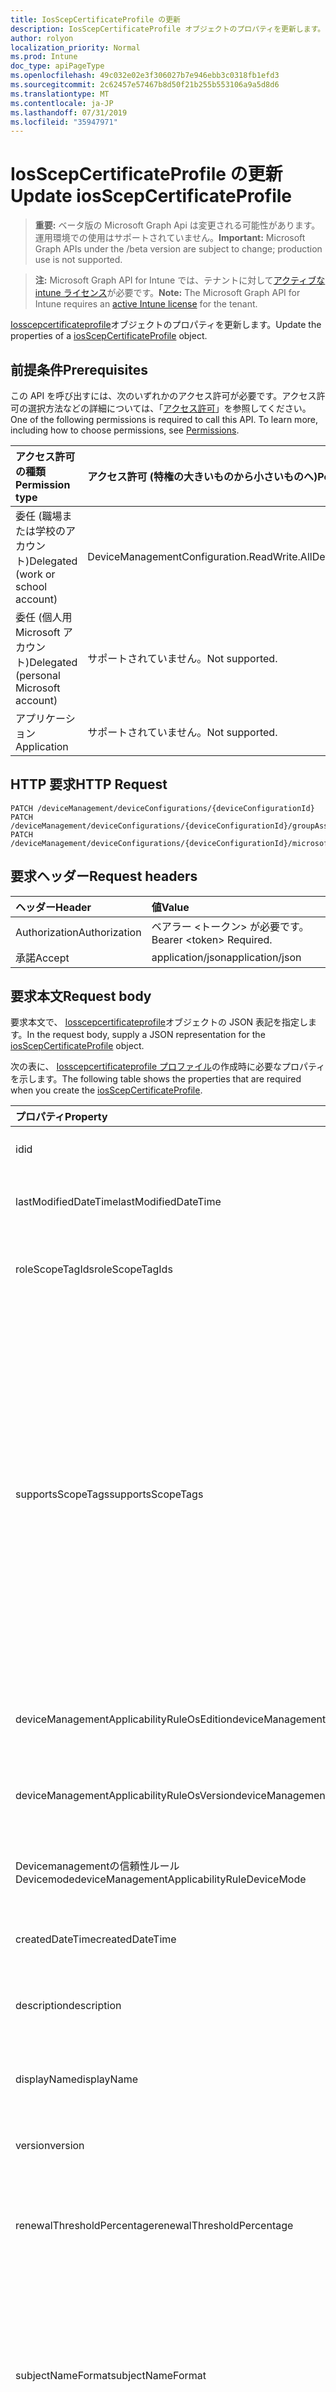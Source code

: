 ```yaml
---
title: IosScepCertificateProfile の更新
description: IosScepCertificateProfile オブジェクトのプロパティを更新します。
author: rolyon
localization_priority: Normal
ms.prod: Intune
doc_type: apiPageType
ms.openlocfilehash: 49c032e02e3f306027b7e946ebb3c0318fb1efd3
ms.sourcegitcommit: 2c62457e57467b8d50f21b255b553106a9a5d8d6
ms.translationtype: MT
ms.contentlocale: ja-JP
ms.lasthandoff: 07/31/2019
ms.locfileid: "35947971"
---
```

# <a name="update-iosscepcertificateprofile"></a><span data-ttu-id="068ba-103">IosScepCertificateProfile の更新</span><span class="sxs-lookup"><span data-stu-id="068ba-103">Update iosScepCertificateProfile</span></span>

> <span data-ttu-id="068ba-104">**重要:** ベータ版の Microsoft Graph Api は変更される可能性があります。運用環境での使用はサポートされていません。</span><span class="sxs-lookup"><span data-stu-id="068ba-104">**Important:** Microsoft Graph APIs under the /beta version are subject to change; production use is not supported.</span></span>

> <span data-ttu-id="068ba-105">**注:** Microsoft Graph API for Intune では、テナントに対して[アクティブな intune ライセンス](https://go.microsoft.com/fwlink/?linkid=839381)が必要です。</span><span class="sxs-lookup"><span data-stu-id="068ba-105">**Note:** The Microsoft Graph API for Intune requires an [active Intune license](https://go.microsoft.com/fwlink/?linkid=839381) for the tenant.</span></span>

<span data-ttu-id="068ba-106">[Iosscepcertificateprofile](../resources/intune-deviceconfig-iosscepcertificateprofile.md)オブジェクトのプロパティを更新します。</span><span class="sxs-lookup"><span data-stu-id="068ba-106">Update the properties of a [iosScepCertificateProfile](../resources/intune-deviceconfig-iosscepcertificateprofile.md) object.</span></span>

## <a name="prerequisites"></a><span data-ttu-id="068ba-107">前提条件</span><span class="sxs-lookup"><span data-stu-id="068ba-107">Prerequisites</span></span>
<span data-ttu-id="068ba-p101">この API を呼び出すには、次のいずれかのアクセス許可が必要です。アクセス許可の選択方法などの詳細については、「[アクセス許可](/graph/permissions-reference)」を参照してください。</span><span class="sxs-lookup"><span data-stu-id="068ba-p101">One of the following permissions is required to call this API. To learn more, including how to choose permissions, see [Permissions](/graph/permissions-reference).</span></span>

|<span data-ttu-id="068ba-110">アクセス許可の種類</span><span class="sxs-lookup"><span data-stu-id="068ba-110">Permission type</span></span>|<span data-ttu-id="068ba-111">アクセス許可 (特権の大きいものから小さいものへ)</span><span class="sxs-lookup"><span data-stu-id="068ba-111">Permissions (from most to least privileged)</span></span>|
|:---|:---|
|<span data-ttu-id="068ba-112">委任 (職場または学校のアカウント)</span><span class="sxs-lookup"><span data-stu-id="068ba-112">Delegated (work or school account)</span></span>|<span data-ttu-id="068ba-113">DeviceManagementConfiguration.ReadWrite.All</span><span class="sxs-lookup"><span data-stu-id="068ba-113">DeviceManagementConfiguration.ReadWrite.All</span></span>|
|<span data-ttu-id="068ba-114">委任 (個人用 Microsoft アカウント)</span><span class="sxs-lookup"><span data-stu-id="068ba-114">Delegated (personal Microsoft account)</span></span>|<span data-ttu-id="068ba-115">サポートされていません。</span><span class="sxs-lookup"><span data-stu-id="068ba-115">Not supported.</span></span>|
|<span data-ttu-id="068ba-116">アプリケーション</span><span class="sxs-lookup"><span data-stu-id="068ba-116">Application</span></span>|<span data-ttu-id="068ba-117">サポートされていません。</span><span class="sxs-lookup"><span data-stu-id="068ba-117">Not supported.</span></span>|

## <a name="http-request"></a><span data-ttu-id="068ba-118">HTTP 要求</span><span class="sxs-lookup"><span data-stu-id="068ba-118">HTTP Request</span></span>
<!-- {
  "blockType": "ignored"
}
-->
``` http
PATCH /deviceManagement/deviceConfigurations/{deviceConfigurationId}
PATCH /deviceManagement/deviceConfigurations/{deviceConfigurationId}/groupAssignments/{deviceConfigurationGroupAssignmentId}/deviceConfiguration
PATCH /deviceManagement/deviceConfigurations/{deviceConfigurationId}/microsoft.graph.windowsDomainJoinConfiguration/networkAccessConfigurations/{deviceConfigurationId}
```

## <a name="request-headers"></a><span data-ttu-id="068ba-119">要求ヘッダー</span><span class="sxs-lookup"><span data-stu-id="068ba-119">Request headers</span></span>
|<span data-ttu-id="068ba-120">ヘッダー</span><span class="sxs-lookup"><span data-stu-id="068ba-120">Header</span></span>|<span data-ttu-id="068ba-121">値</span><span class="sxs-lookup"><span data-stu-id="068ba-121">Value</span></span>|
|:---|:---|
|<span data-ttu-id="068ba-122">Authorization</span><span class="sxs-lookup"><span data-stu-id="068ba-122">Authorization</span></span>|<span data-ttu-id="068ba-123">ベアラー &lt;トークン&gt; が必要です。</span><span class="sxs-lookup"><span data-stu-id="068ba-123">Bearer &lt;token&gt; Required.</span></span>|
|<span data-ttu-id="068ba-124">承諾</span><span class="sxs-lookup"><span data-stu-id="068ba-124">Accept</span></span>|<span data-ttu-id="068ba-125">application/json</span><span class="sxs-lookup"><span data-stu-id="068ba-125">application/json</span></span>|

## <a name="request-body"></a><span data-ttu-id="068ba-126">要求本文</span><span class="sxs-lookup"><span data-stu-id="068ba-126">Request body</span></span>
<span data-ttu-id="068ba-127">要求本文で、 [Iosscepcertificateprofile](../resources/intune-deviceconfig-iosscepcertificateprofile.md)オブジェクトの JSON 表記を指定します。</span><span class="sxs-lookup"><span data-stu-id="068ba-127">In the request body, supply a JSON representation for the [iosScepCertificateProfile](../resources/intune-deviceconfig-iosscepcertificateprofile.md) object.</span></span>

<span data-ttu-id="068ba-128">次の表に、 [Iosscepcertificateprofile プロファイル](../resources/intune-deviceconfig-iosscepcertificateprofile.md)の作成時に必要なプロパティを示します。</span><span class="sxs-lookup"><span data-stu-id="068ba-128">The following table shows the properties that are required when you create the [iosScepCertificateProfile](../resources/intune-deviceconfig-iosscepcertificateprofile.md).</span></span>

|<span data-ttu-id="068ba-129">プロパティ</span><span class="sxs-lookup"><span data-stu-id="068ba-129">Property</span></span>|<span data-ttu-id="068ba-130">型</span><span class="sxs-lookup"><span data-stu-id="068ba-130">Type</span></span>|<span data-ttu-id="068ba-131">説明</span><span class="sxs-lookup"><span data-stu-id="068ba-131">Description</span></span>|
|:---|:---|:---|
|<span data-ttu-id="068ba-132">id</span><span class="sxs-lookup"><span data-stu-id="068ba-132">id</span></span>|<span data-ttu-id="068ba-133">文字列</span><span class="sxs-lookup"><span data-stu-id="068ba-133">String</span></span>|<span data-ttu-id="068ba-134">エンティティのキー。</span><span class="sxs-lookup"><span data-stu-id="068ba-134">Key of the entity.</span></span> <span data-ttu-id="068ba-135">[deviceConfiguration](../resources/intune-deviceconfig-deviceconfiguration.md) から継承します</span><span class="sxs-lookup"><span data-stu-id="068ba-135">Inherited from [deviceConfiguration](../resources/intune-deviceconfig-deviceconfiguration.md)</span></span>|
|<span data-ttu-id="068ba-136">lastModifiedDateTime</span><span class="sxs-lookup"><span data-stu-id="068ba-136">lastModifiedDateTime</span></span>|<span data-ttu-id="068ba-137">DateTimeOffset</span><span class="sxs-lookup"><span data-stu-id="068ba-137">DateTimeOffset</span></span>|<span data-ttu-id="068ba-138">オブジェクトの最終更新の DateTime。</span><span class="sxs-lookup"><span data-stu-id="068ba-138">DateTime the object was last modified.</span></span> <span data-ttu-id="068ba-139">[deviceConfiguration](../resources/intune-deviceconfig-deviceconfiguration.md) から継承します</span><span class="sxs-lookup"><span data-stu-id="068ba-139">Inherited from [deviceConfiguration](../resources/intune-deviceconfig-deviceconfiguration.md)</span></span>|
|<span data-ttu-id="068ba-140">roleScopeTagIds</span><span class="sxs-lookup"><span data-stu-id="068ba-140">roleScopeTagIds</span></span>|<span data-ttu-id="068ba-141">文字列コレクション</span><span class="sxs-lookup"><span data-stu-id="068ba-141">String collection</span></span>|<span data-ttu-id="068ba-142">このエンティティインスタンスの範囲タグのリスト。</span><span class="sxs-lookup"><span data-stu-id="068ba-142">List of Scope Tags for this Entity instance.</span></span> <span data-ttu-id="068ba-143">[deviceConfiguration](../resources/intune-deviceconfig-deviceconfiguration.md) から継承します</span><span class="sxs-lookup"><span data-stu-id="068ba-143">Inherited from [deviceConfiguration](../resources/intune-deviceconfig-deviceconfiguration.md)</span></span>|
|<span data-ttu-id="068ba-144">supportsScopeTags</span><span class="sxs-lookup"><span data-stu-id="068ba-144">supportsScopeTags</span></span>|<span data-ttu-id="068ba-145">Boolean</span><span class="sxs-lookup"><span data-stu-id="068ba-145">Boolean</span></span>|<span data-ttu-id="068ba-146">基になるデバイス構成がスコープタグの割り当てをサポートしているかどうかを示します。</span><span class="sxs-lookup"><span data-stu-id="068ba-146">Indicates whether or not the underlying Device Configuration supports the assignment of scope tags.</span></span> <span data-ttu-id="068ba-147">この値が false である場合、ScopeTags プロパティへの割り当ては許可されません。エンティティは、スコープを持つユーザーには表示されません。</span><span class="sxs-lookup"><span data-stu-id="068ba-147">Assigning to the ScopeTags property is not allowed when this value is false and entities will not be visible to scoped users.</span></span> <span data-ttu-id="068ba-148">これは Silverlight で作成された従来のポリシーに対して実行され、Azure ポータルでポリシーを削除して再作成することによって解決できます。</span><span class="sxs-lookup"><span data-stu-id="068ba-148">This occurs for Legacy policies created in Silverlight and can be resolved by deleting and recreating the policy in the Azure Portal.</span></span> <span data-ttu-id="068ba-149">このプロパティに値を設定するには、 SetExtrusionDirection メソッドを適用します。</span><span class="sxs-lookup"><span data-stu-id="068ba-149">This property is read-only.</span></span> <span data-ttu-id="068ba-150">[deviceConfiguration](../resources/intune-deviceconfig-deviceconfiguration.md) から継承します</span><span class="sxs-lookup"><span data-stu-id="068ba-150">Inherited from [deviceConfiguration](../resources/intune-deviceconfig-deviceconfiguration.md)</span></span>|
|<span data-ttu-id="068ba-151">deviceManagementApplicabilityRuleOsEdition</span><span class="sxs-lookup"><span data-stu-id="068ba-151">deviceManagementApplicabilityRuleOsEdition</span></span>|[<span data-ttu-id="068ba-152">deviceManagementApplicabilityRuleOsEdition</span><span class="sxs-lookup"><span data-stu-id="068ba-152">deviceManagementApplicabilityRuleOsEdition</span></span>](../resources/intune-deviceconfig-devicemanagementapplicabilityruleosedition.md)|<span data-ttu-id="068ba-153">このポリシーの OS エディションの適用。</span><span class="sxs-lookup"><span data-stu-id="068ba-153">The OS edition applicability for this Policy.</span></span> <span data-ttu-id="068ba-154">[deviceConfiguration](../resources/intune-deviceconfig-deviceconfiguration.md) から継承します</span><span class="sxs-lookup"><span data-stu-id="068ba-154">Inherited from [deviceConfiguration](../resources/intune-deviceconfig-deviceconfiguration.md)</span></span>|
|<span data-ttu-id="068ba-155">deviceManagementApplicabilityRuleOsVersion</span><span class="sxs-lookup"><span data-stu-id="068ba-155">deviceManagementApplicabilityRuleOsVersion</span></span>|[<span data-ttu-id="068ba-156">deviceManagementApplicabilityRuleOsVersion</span><span class="sxs-lookup"><span data-stu-id="068ba-156">deviceManagementApplicabilityRuleOsVersion</span></span>](../resources/intune-deviceconfig-devicemanagementapplicabilityruleosversion.md)|<span data-ttu-id="068ba-157">このポリシーの OS バージョン適用ルール。</span><span class="sxs-lookup"><span data-stu-id="068ba-157">The OS version applicability rule for this Policy.</span></span> <span data-ttu-id="068ba-158">[deviceConfiguration](../resources/intune-deviceconfig-deviceconfiguration.md) から継承します</span><span class="sxs-lookup"><span data-stu-id="068ba-158">Inherited from [deviceConfiguration](../resources/intune-deviceconfig-deviceconfiguration.md)</span></span>|
|<span data-ttu-id="068ba-159">Devicemanagementの信頼性ルール Devicemode</span><span class="sxs-lookup"><span data-stu-id="068ba-159">deviceManagementApplicabilityRuleDeviceMode</span></span>|[<span data-ttu-id="068ba-160">Devicemanagementの信頼性ルール Devicemode</span><span class="sxs-lookup"><span data-stu-id="068ba-160">deviceManagementApplicabilityRuleDeviceMode</span></span>](../resources/intune-deviceconfig-devicemanagementapplicabilityruledevicemode.md)|<span data-ttu-id="068ba-161">このポリシーのデバイスモード適用ルール。</span><span class="sxs-lookup"><span data-stu-id="068ba-161">The device mode applicability rule for this Policy.</span></span> <span data-ttu-id="068ba-162">[deviceConfiguration](../resources/intune-deviceconfig-deviceconfiguration.md) から継承します</span><span class="sxs-lookup"><span data-stu-id="068ba-162">Inherited from [deviceConfiguration](../resources/intune-deviceconfig-deviceconfiguration.md)</span></span>|
|<span data-ttu-id="068ba-163">createdDateTime</span><span class="sxs-lookup"><span data-stu-id="068ba-163">createdDateTime</span></span>|<span data-ttu-id="068ba-164">DateTimeOffset</span><span class="sxs-lookup"><span data-stu-id="068ba-164">DateTimeOffset</span></span>|<span data-ttu-id="068ba-165">オブジェクトが作成された DateTime。</span><span class="sxs-lookup"><span data-stu-id="068ba-165">DateTime the object was created.</span></span> <span data-ttu-id="068ba-166">[deviceConfiguration](../resources/intune-deviceconfig-deviceconfiguration.md) から継承します</span><span class="sxs-lookup"><span data-stu-id="068ba-166">Inherited from [deviceConfiguration](../resources/intune-deviceconfig-deviceconfiguration.md)</span></span>|
|<span data-ttu-id="068ba-167">description</span><span class="sxs-lookup"><span data-stu-id="068ba-167">description</span></span>|<span data-ttu-id="068ba-168">String</span><span class="sxs-lookup"><span data-stu-id="068ba-168">String</span></span>|<span data-ttu-id="068ba-169">管理者が指定した、デバイス構成についての説明。</span><span class="sxs-lookup"><span data-stu-id="068ba-169">Admin provided description of the Device Configuration.</span></span> <span data-ttu-id="068ba-170">[deviceConfiguration](../resources/intune-deviceconfig-deviceconfiguration.md) から継承します</span><span class="sxs-lookup"><span data-stu-id="068ba-170">Inherited from [deviceConfiguration](../resources/intune-deviceconfig-deviceconfiguration.md)</span></span>|
|<span data-ttu-id="068ba-171">displayName</span><span class="sxs-lookup"><span data-stu-id="068ba-171">displayName</span></span>|<span data-ttu-id="068ba-172">String</span><span class="sxs-lookup"><span data-stu-id="068ba-172">String</span></span>|<span data-ttu-id="068ba-173">管理者が指定した、デバイス構成の名前。</span><span class="sxs-lookup"><span data-stu-id="068ba-173">Admin provided name of the device configuration.</span></span> <span data-ttu-id="068ba-174">[deviceConfiguration](../resources/intune-deviceconfig-deviceconfiguration.md) から継承します</span><span class="sxs-lookup"><span data-stu-id="068ba-174">Inherited from [deviceConfiguration](../resources/intune-deviceconfig-deviceconfiguration.md)</span></span>|
|<span data-ttu-id="068ba-175">version</span><span class="sxs-lookup"><span data-stu-id="068ba-175">version</span></span>|<span data-ttu-id="068ba-176">Int32</span><span class="sxs-lookup"><span data-stu-id="068ba-176">Int32</span></span>|<span data-ttu-id="068ba-177">デバイス構成のバージョン。</span><span class="sxs-lookup"><span data-stu-id="068ba-177">Version of the device configuration.</span></span> <span data-ttu-id="068ba-178">[deviceConfiguration](../resources/intune-deviceconfig-deviceconfiguration.md) から継承します</span><span class="sxs-lookup"><span data-stu-id="068ba-178">Inherited from [deviceConfiguration](../resources/intune-deviceconfig-deviceconfiguration.md)</span></span>|
|<span data-ttu-id="068ba-179">renewalThresholdPercentage</span><span class="sxs-lookup"><span data-stu-id="068ba-179">renewalThresholdPercentage</span></span>|<span data-ttu-id="068ba-180">Int32</span><span class="sxs-lookup"><span data-stu-id="068ba-180">Int32</span></span>|<span data-ttu-id="068ba-181">証明書の更新しきい値の割合。</span><span class="sxs-lookup"><span data-stu-id="068ba-181">Certificate renewal threshold percentage.</span></span> <span data-ttu-id="068ba-182">有効な値は、 [Ioscertificateprofilebase](../resources/intune-deviceconfig-ioscertificateprofilebase.md)から継承された値 1 ~ 99 です。</span><span class="sxs-lookup"><span data-stu-id="068ba-182">Valid values 1 to 99 Inherited from [iosCertificateProfileBase](../resources/intune-deviceconfig-ioscertificateprofilebase.md)</span></span>|
|<span data-ttu-id="068ba-183">subjectNameFormat</span><span class="sxs-lookup"><span data-stu-id="068ba-183">subjectNameFormat</span></span>|[<span data-ttu-id="068ba-184">appleSubjectNameFormat</span><span class="sxs-lookup"><span data-stu-id="068ba-184">appleSubjectNameFormat</span></span>](../resources/intune-deviceconfig-applesubjectnameformat.md)|<span data-ttu-id="068ba-185">証明書のサブジェクト名の形式。</span><span class="sxs-lookup"><span data-stu-id="068ba-185">Certificate Subject Name Format.</span></span> <span data-ttu-id="068ba-186">[Ioscertificateprofilebase](../resources/intune-deviceconfig-ioscertificateprofilebase.md)から継承します。</span><span class="sxs-lookup"><span data-stu-id="068ba-186">Inherited from [iosCertificateProfileBase](../resources/intune-deviceconfig-ioscertificateprofilebase.md).</span></span> <span data-ttu-id="068ba-187">使用可能な値: `commonName`、`commonNameAsEmail`、`custom`、`commonNameIncludingEmail`、`commonNameAsIMEI`、`commonNameAsSerialNumber`。</span><span class="sxs-lookup"><span data-stu-id="068ba-187">Possible values are: `commonName`, `commonNameAsEmail`, `custom`, `commonNameIncludingEmail`, `commonNameAsIMEI`, `commonNameAsSerialNumber`.</span></span>|
|<span data-ttu-id="068ba-188">subjectAlternativeNameType</span><span class="sxs-lookup"><span data-stu-id="068ba-188">subjectAlternativeNameType</span></span>|[<span data-ttu-id="068ba-189">subjectAlternativeNameType</span><span class="sxs-lookup"><span data-stu-id="068ba-189">subjectAlternativeNameType</span></span>](../resources/intune-deviceconfig-subjectalternativenametype.md)|<span data-ttu-id="068ba-190">証明書のサブジェクトの別名の種類。</span><span class="sxs-lookup"><span data-stu-id="068ba-190">Certificate Subject Alternative Name type.</span></span> <span data-ttu-id="068ba-191">[Ioscertificateprofilebase](../resources/intune-deviceconfig-ioscertificateprofilebase.md)から継承します。</span><span class="sxs-lookup"><span data-stu-id="068ba-191">Inherited from [iosCertificateProfileBase](../resources/intune-deviceconfig-ioscertificateprofilebase.md).</span></span> <span data-ttu-id="068ba-192">可能な値は、`none`、`emailAddress`、`userPrincipalName`、`customAzureADAttribute`、`domainNameService` です。</span><span class="sxs-lookup"><span data-stu-id="068ba-192">Possible values are: `none`, `emailAddress`, `userPrincipalName`, `customAzureADAttribute`, `domainNameService`.</span></span>|
|<span data-ttu-id="068ba-193">certificateValidityPeriodValue</span><span class="sxs-lookup"><span data-stu-id="068ba-193">certificateValidityPeriodValue</span></span>|<span data-ttu-id="068ba-194">Int32</span><span class="sxs-lookup"><span data-stu-id="068ba-194">Int32</span></span>|<span data-ttu-id="068ba-195">証明書の有効期間の値。</span><span class="sxs-lookup"><span data-stu-id="068ba-195">Value for the Certificate Validity Period.</span></span> <span data-ttu-id="068ba-196">[Ioscertificateprofilebase](../resources/intune-deviceconfig-ioscertificateprofilebase.md)から継承します</span><span class="sxs-lookup"><span data-stu-id="068ba-196">Inherited from [iosCertificateProfileBase](../resources/intune-deviceconfig-ioscertificateprofilebase.md)</span></span>|
|<span data-ttu-id="068ba-197">certificateValidityPeriodScale</span><span class="sxs-lookup"><span data-stu-id="068ba-197">certificateValidityPeriodScale</span></span>|[<span data-ttu-id="068ba-198">certificateValidityPeriodScale</span><span class="sxs-lookup"><span data-stu-id="068ba-198">certificateValidityPeriodScale</span></span>](../resources/intune-deviceconfig-certificatevalidityperiodscale.md)|<span data-ttu-id="068ba-199">証明書の有効期間のスケール。</span><span class="sxs-lookup"><span data-stu-id="068ba-199">Scale for the Certificate Validity Period.</span></span> <span data-ttu-id="068ba-200">[Ioscertificateprofilebase](../resources/intune-deviceconfig-ioscertificateprofilebase.md)から継承します。</span><span class="sxs-lookup"><span data-stu-id="068ba-200">Inherited from [iosCertificateProfileBase](../resources/intune-deviceconfig-ioscertificateprofilebase.md).</span></span> <span data-ttu-id="068ba-201">可能な値は、`days`、`months`、`years` です。</span><span class="sxs-lookup"><span data-stu-id="068ba-201">Possible values are: `days`, `months`, `years`.</span></span>|
|<span data-ttu-id="068ba-202">scepServerUrls</span><span class="sxs-lookup"><span data-stu-id="068ba-202">scepServerUrls</span></span>|<span data-ttu-id="068ba-203">文字列コレクション</span><span class="sxs-lookup"><span data-stu-id="068ba-203">String collection</span></span>|<span data-ttu-id="068ba-204">SCEP サーバーの Url。</span><span class="sxs-lookup"><span data-stu-id="068ba-204">SCEP Server Url(s).</span></span>|
|<span data-ttu-id="068ba-205">Subjectnameformatstring プロパティ</span><span class="sxs-lookup"><span data-stu-id="068ba-205">subjectNameFormatString</span></span>|<span data-ttu-id="068ba-206">String</span><span class="sxs-lookup"><span data-stu-id="068ba-206">String</span></span>|<span data-ttu-id="068ba-207">SubjectNameFormat = Custom で使用するカスタム形式。</span><span class="sxs-lookup"><span data-stu-id="068ba-207">Custom format to use with SubjectNameFormat = Custom.</span></span> <span data-ttu-id="068ba-208">例: CN = {{EmailAddress}}, E = {{EmailAddress}}, OU = エンタープライズユーザー, O = Contoso Corporation, L = Redmond, ST = WA, C = US</span><span class="sxs-lookup"><span data-stu-id="068ba-208">Example: CN={{EmailAddress}},E={{EmailAddress}},OU=Enterprise Users,O=Contoso Corporation,L=Redmond,ST=WA,C=US</span></span>|
|<span data-ttu-id="068ba-209">keyUsage</span><span class="sxs-lookup"><span data-stu-id="068ba-209">keyUsage</span></span>|[<span data-ttu-id="068ba-210">keyUsages</span><span class="sxs-lookup"><span data-stu-id="068ba-210">keyUsages</span></span>](../resources/intune-deviceconfig-keyusages.md)|<span data-ttu-id="068ba-211">SCEP キーの使用法。</span><span class="sxs-lookup"><span data-stu-id="068ba-211">SCEP Key Usage.</span></span> <span data-ttu-id="068ba-212">可能な値は、`keyEncipherment`、`digitalSignature` です。</span><span class="sxs-lookup"><span data-stu-id="068ba-212">Possible values are: `keyEncipherment`, `digitalSignature`.</span></span>|
|<span data-ttu-id="068ba-213">keySize</span><span class="sxs-lookup"><span data-stu-id="068ba-213">keySize</span></span>|[<span data-ttu-id="068ba-214">keySize</span><span class="sxs-lookup"><span data-stu-id="068ba-214">keySize</span></span>](../resources/intune-deviceconfig-keysize.md)|<span data-ttu-id="068ba-215">SCEP キーのサイズ。</span><span class="sxs-lookup"><span data-stu-id="068ba-215">SCEP Key Size.</span></span> <span data-ttu-id="068ba-216">可能な値は、`size1024`、`size2048` です。</span><span class="sxs-lookup"><span data-stu-id="068ba-216">Possible values are: `size1024`, `size2048`.</span></span>|
|<span data-ttu-id="068ba-217">extendedKeyUsages</span><span class="sxs-lookup"><span data-stu-id="068ba-217">extendedKeyUsages</span></span>|<span data-ttu-id="068ba-218">[Extendedkeyusage](../resources/intune-deviceconfig-extendedkeyusage.md)コレクション</span><span class="sxs-lookup"><span data-stu-id="068ba-218">[extendedKeyUsage](../resources/intune-deviceconfig-extendedkeyusage.md) collection</span></span>|<span data-ttu-id="068ba-219">拡張キー使用法 (EKU) の設定。</span><span class="sxs-lookup"><span data-stu-id="068ba-219">Extended Key Usage (EKU) settings.</span></span> <span data-ttu-id="068ba-220">このコレクションには、最大で 500 個の要素を含めることができます。</span><span class="sxs-lookup"><span data-stu-id="068ba-220">This collection can contain a maximum of 500 elements.</span></span>|
|<span data-ttu-id="068ba-221">subjectAlternativeNameFormatString</span><span class="sxs-lookup"><span data-stu-id="068ba-221">subjectAlternativeNameFormatString</span></span>|<span data-ttu-id="068ba-222">String</span><span class="sxs-lookup"><span data-stu-id="068ba-222">String</span></span>|<span data-ttu-id="068ba-223">AAD 属性を定義するカスタム文字列。</span><span class="sxs-lookup"><span data-stu-id="068ba-223">Custom String that defines the AAD Attribute.</span></span>|
|<span data-ttu-id="068ba-224">certificateStore</span><span class="sxs-lookup"><span data-stu-id="068ba-224">certificateStore</span></span>|[<span data-ttu-id="068ba-225">certificateStore</span><span class="sxs-lookup"><span data-stu-id="068ba-225">certificateStore</span></span>](../resources/intune-deviceconfig-certificatestore.md)|<span data-ttu-id="068ba-226">ターゲットストアの証明書。</span><span class="sxs-lookup"><span data-stu-id="068ba-226">Target store certificate.</span></span> <span data-ttu-id="068ba-227">可能な値は、`user`、`machine` です。</span><span class="sxs-lookup"><span data-stu-id="068ba-227">Possible values are: `user`, `machine`.</span></span>|
|<span data-ttu-id="068ba-228">customSubjectAlternativeNames</span><span class="sxs-lookup"><span data-stu-id="068ba-228">customSubjectAlternativeNames</span></span>|<span data-ttu-id="068ba-229">[Customsubject代替 (ベンダー](../resources/intune-deviceconfig-customsubjectalternativename.md) ) コレクション</span><span class="sxs-lookup"><span data-stu-id="068ba-229">[customSubjectAlternativeName](../resources/intune-deviceconfig-customsubjectalternativename.md) collection</span></span>|<span data-ttu-id="068ba-230">カスタムサブジェクトの別名設定。</span><span class="sxs-lookup"><span data-stu-id="068ba-230">Custom Subject Alternative Name Settings.</span></span> <span data-ttu-id="068ba-231">このコレクションには、最大で 500 個の要素を含めることができます。</span><span class="sxs-lookup"><span data-stu-id="068ba-231">This collection can contain a maximum of 500 elements.</span></span>|



## <a name="response"></a><span data-ttu-id="068ba-232">応答</span><span class="sxs-lookup"><span data-stu-id="068ba-232">Response</span></span>
<span data-ttu-id="068ba-233">成功した場合、このメソッド`200 OK`は応答コードと、更新された[Iosscepcertificateprofile](../resources/intune-deviceconfig-iosscepcertificateprofile.md)オブジェクトを応答本文で返します。</span><span class="sxs-lookup"><span data-stu-id="068ba-233">If successful, this method returns a `200 OK` response code and an updated [iosScepCertificateProfile](../resources/intune-deviceconfig-iosscepcertificateprofile.md) object in the response body.</span></span>

## <a name="example"></a><span data-ttu-id="068ba-234">例</span><span class="sxs-lookup"><span data-stu-id="068ba-234">Example</span></span>

### <a name="request"></a><span data-ttu-id="068ba-235">要求</span><span class="sxs-lookup"><span data-stu-id="068ba-235">Request</span></span>
<span data-ttu-id="068ba-236">以下は、要求の例です。</span><span class="sxs-lookup"><span data-stu-id="068ba-236">Here is an example of the request.</span></span>
``` http
PATCH https://graph.microsoft.com/beta/deviceManagement/deviceConfigurations/{deviceConfigurationId}
Content-type: application/json
Content-length: 1932

{
  "@odata.type": "#microsoft.graph.iosScepCertificateProfile",
  "roleScopeTagIds": [
    "Role Scope Tag Ids value"
  ],
  "supportsScopeTags": true,
  "deviceManagementApplicabilityRuleOsEdition": {
    "@odata.type": "microsoft.graph.deviceManagementApplicabilityRuleOsEdition",
    "osEditionTypes": [
      "windows10EnterpriseN"
    ],
    "name": "Name value",
    "ruleType": "exclude"
  },
  "deviceManagementApplicabilityRuleOsVersion": {
    "@odata.type": "microsoft.graph.deviceManagementApplicabilityRuleOsVersion",
    "minOSVersion": "Min OSVersion value",
    "maxOSVersion": "Max OSVersion value",
    "name": "Name value",
    "ruleType": "exclude"
  },
  "deviceManagementApplicabilityRuleDeviceMode": {
    "@odata.type": "microsoft.graph.deviceManagementApplicabilityRuleDeviceMode",
    "deviceMode": "sModeConfiguration",
    "name": "Name value",
    "ruleType": "exclude"
  },
  "description": "Description value",
  "displayName": "Display Name value",
  "version": 7,
  "renewalThresholdPercentage": 10,
  "subjectNameFormat": "commonNameAsEmail",
  "subjectAlternativeNameType": "emailAddress",
  "certificateValidityPeriodValue": 14,
  "certificateValidityPeriodScale": "months",
  "scepServerUrls": [
    "Scep Server Urls value"
  ],
  "subjectNameFormatString": "Subject Name Format String value",
  "keyUsage": "digitalSignature",
  "keySize": "size2048",
  "extendedKeyUsages": [
    {
      "@odata.type": "microsoft.graph.extendedKeyUsage",
      "name": "Name value",
      "objectIdentifier": "Object Identifier value"
    }
  ],
  "subjectAlternativeNameFormatString": "Subject Alternative Name Format String value",
  "certificateStore": "machine",
  "customSubjectAlternativeNames": [
    {
      "@odata.type": "microsoft.graph.customSubjectAlternativeName",
      "sanType": "emailAddress",
      "name": "Name value"
    }
  ]
}
```

### <a name="response"></a><span data-ttu-id="068ba-237">応答</span><span class="sxs-lookup"><span data-stu-id="068ba-237">Response</span></span>
<span data-ttu-id="068ba-p124">以下は、応答の例です。注:簡潔にするために、ここに示す応答オブジェクトは切り詰められている場合があります。すべてのプロパティは実際の呼び出しから返されます。</span><span class="sxs-lookup"><span data-stu-id="068ba-p124">Here is an example of the response. Note: The response object shown here may be truncated for brevity. All of the properties will be returned from an actual call.</span></span>
``` http
HTTP/1.1 200 OK
Content-Type: application/json
Content-Length: 2104

{
  "@odata.type": "#microsoft.graph.iosScepCertificateProfile",
  "id": "0deb8dbf-8dbf-0deb-bf8d-eb0dbf8deb0d",
  "lastModifiedDateTime": "2017-01-01T00:00:35.1329464-08:00",
  "roleScopeTagIds": [
    "Role Scope Tag Ids value"
  ],
  "supportsScopeTags": true,
  "deviceManagementApplicabilityRuleOsEdition": {
    "@odata.type": "microsoft.graph.deviceManagementApplicabilityRuleOsEdition",
    "osEditionTypes": [
      "windows10EnterpriseN"
    ],
    "name": "Name value",
    "ruleType": "exclude"
  },
  "deviceManagementApplicabilityRuleOsVersion": {
    "@odata.type": "microsoft.graph.deviceManagementApplicabilityRuleOsVersion",
    "minOSVersion": "Min OSVersion value",
    "maxOSVersion": "Max OSVersion value",
    "name": "Name value",
    "ruleType": "exclude"
  },
  "deviceManagementApplicabilityRuleDeviceMode": {
    "@odata.type": "microsoft.graph.deviceManagementApplicabilityRuleDeviceMode",
    "deviceMode": "sModeConfiguration",
    "name": "Name value",
    "ruleType": "exclude"
  },
  "createdDateTime": "2017-01-01T00:02:43.5775965-08:00",
  "description": "Description value",
  "displayName": "Display Name value",
  "version": 7,
  "renewalThresholdPercentage": 10,
  "subjectNameFormat": "commonNameAsEmail",
  "subjectAlternativeNameType": "emailAddress",
  "certificateValidityPeriodValue": 14,
  "certificateValidityPeriodScale": "months",
  "scepServerUrls": [
    "Scep Server Urls value"
  ],
  "subjectNameFormatString": "Subject Name Format String value",
  "keyUsage": "digitalSignature",
  "keySize": "size2048",
  "extendedKeyUsages": [
    {
      "@odata.type": "microsoft.graph.extendedKeyUsage",
      "name": "Name value",
      "objectIdentifier": "Object Identifier value"
    }
  ],
  "subjectAlternativeNameFormatString": "Subject Alternative Name Format String value",
  "certificateStore": "machine",
  "customSubjectAlternativeNames": [
    {
      "@odata.type": "microsoft.graph.customSubjectAlternativeName",
      "sanType": "emailAddress",
      "name": "Name value"
    }
  ]
}
```





